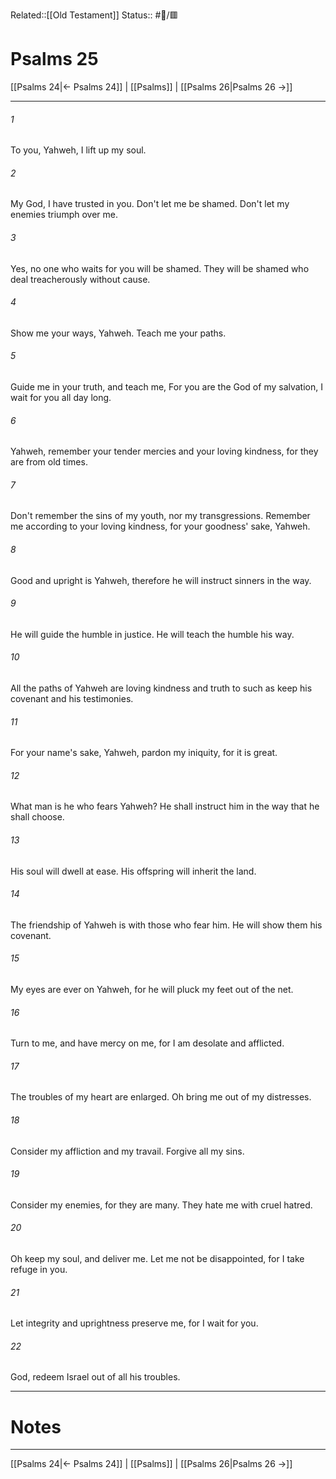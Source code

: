Related::[[Old Testament]]
Status:: #📖/🟥
# Psalms 25

[[Psalms 24|← Psalms 24]] | [[Psalms]] | [[Psalms 26|Psalms 26 →]]
***



###### 1 
To you, Yahweh, I lift up my soul. 

###### 2 
My God, I have trusted in you. Don't let me be shamed. Don't let my enemies triumph over me. 

###### 3 
Yes, no one who waits for you will be shamed. They will be shamed who deal treacherously without cause. 

###### 4 
Show me your ways, Yahweh. Teach me your paths. 

###### 5 
Guide me in your truth, and teach me, For you are the God of my salvation, I wait for you all day long. 

###### 6 
Yahweh, remember your tender mercies and your loving kindness, for they are from old times. 

###### 7 
Don't remember the sins of my youth, nor my transgressions. Remember me according to your loving kindness, for your goodness' sake, Yahweh. 

###### 8 
Good and upright is Yahweh, therefore he will instruct sinners in the way. 

###### 9 
He will guide the humble in justice. He will teach the humble his way. 

###### 10 
All the paths of Yahweh are loving kindness and truth to such as keep his covenant and his testimonies. 

###### 11 
For your name's sake, Yahweh, pardon my iniquity, for it is great. 

###### 12 
What man is he who fears Yahweh? He shall instruct him in the way that he shall choose. 

###### 13 
His soul will dwell at ease. His offspring will inherit the land. 

###### 14 
The friendship of Yahweh is with those who fear him. He will show them his covenant. 

###### 15 
My eyes are ever on Yahweh, for he will pluck my feet out of the net. 

###### 16 
Turn to me, and have mercy on me, for I am desolate and afflicted. 

###### 17 
The troubles of my heart are enlarged. Oh bring me out of my distresses. 

###### 18 
Consider my affliction and my travail. Forgive all my sins. 

###### 19 
Consider my enemies, for they are many. They hate me with cruel hatred. 

###### 20 
Oh keep my soul, and deliver me. Let me not be disappointed, for I take refuge in you. 

###### 21 
Let integrity and uprightness preserve me, for I wait for you. 

###### 22 
God, redeem Israel out of all his troubles.

---
# Notes


***
[[Psalms 24|← Psalms 24]] | [[Psalms]] | [[Psalms 26|Psalms 26 →]]
